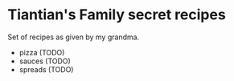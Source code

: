 # Tiantian's Family secret recipes

Set of recipes as given by my grandma.

- pizza (TODO)
- sauces (TODO)
- spreads (TODO)